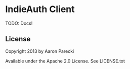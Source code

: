 IndieAuth Client
================

TODO: Docs!


License
-------

Copyright 2013 by Aaron Parecki

Available under the Apache 2.0 License. See LICENSE.txt

